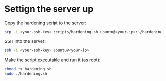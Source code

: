 # Settign the server up

Copy the hardening script to the server:

```sh
scp -i <your-ssh-key> scripts/hardening.sh ubuntu@<your-ip>:~/hardening.sh
```

SSH into the server:

```sh
ssh -i <your-ssh-key> ubuntu@<your-ip>
```

Make the script executable and run it (as root):

```sh
chmod +x hardening.sh
sudo ./hardening.sh
```
